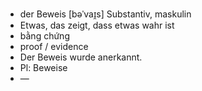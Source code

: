 - der Beweis [bəˈvaɪ̯s] Substantiv, maskulin  
- Etwas, das zeigt, dass etwas wahr ist  
- bằng chứng  
- proof / evidence  
- Der Beweis wurde anerkannt.  
- Pl: Beweise  
- —